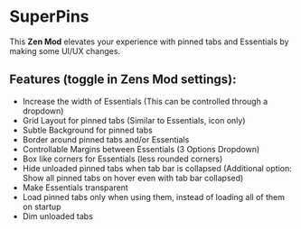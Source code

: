 # SuperPins

This **Zen Mod** elevates your experience with pinned tabs and Essentials by making some UI/UX changes.

## Features (toggle in Zens Mod settings):
  - Increase the width of Essentials (This can be controlled through a dropdown)
  - Grid Layout for pinned tabs (Similar to Essentials, icon only)
  - Subtle Background for pinned tabs
  - Border around pinned tabs and/or Essentials
  - Controllable Margins between Essentials (3 Options Dropdown)
  - Box like corners for Essentials (less rounded corners)
  - Hide unloaded pinned tabs when tab bar is collapsed (Additional option: Show all pinned tabs on hover even with tab bar collapsed)
  - Make Essentials transparent
  - Load pinned tabs only when using them, instead of loading all of them on startup
  - Dim unloaded tabs

